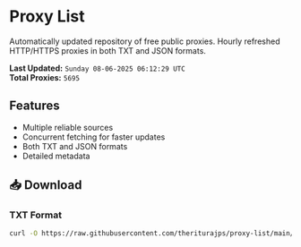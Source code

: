 # Proxy List

Automatically updated repository of free public proxies. Hourly refreshed HTTP/HTTPS proxies in both TXT and JSON formats.

**Last Updated:** `Sunday 08-06-2025 06:12:29 UTC`  
**Total Proxies:** `5695`

## Features
- Multiple reliable sources
- Concurrent fetching for faster updates
- Both TXT and JSON formats
- Detailed metadata

## 📥 Download

### TXT Format
```bash
curl -O https://raw.githubusercontent.com/theriturajps/proxy-list/main/proxies.txt